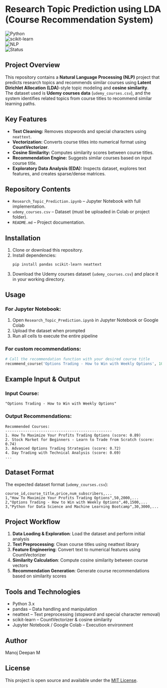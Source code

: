# Research Topic Prediction using LDA (Course Recommendation System)

![Python](https://img.shields.io/badge/Python-3.x-blue.svg)  
![scikit-learn](https://img.shields.io/badge/scikit--learn-ML-yellow.svg)  
![NLP](https://img.shields.io/badge/NLP-TextProcessing-green.svg)  
![Status](https://img.shields.io/badge/Status-Active-success.svg)

## Project Overview
This repository contains a **Natural Language Processing (NLP)** project that predicts research topics and recommends similar courses using **Latent Dirichlet Allocation (LDA)**-style topic modeling and **cosine similarity**.  
The dataset used is **Udemy courses data** (`udemy_courses.csv`), and the system identifies related topics from course titles to recommend similar learning paths.

## Key Features
- **Text Cleaning:** Removes stopwords and special characters using `neattext`.
- **Vectorization:** Converts course titles into numerical format using **CountVectorizer**.
- **Cosine Similarity:** Computes similarity scores between course titles.
- **Recommendation Engine:** Suggests similar courses based on input course title.
- **Exploratory Data Analysis (EDA):** Inspects dataset, explores text features, and creates sparse/dense matrices.

## Repository Contents
- `Research_Topic_Prediction.ipynb` – Jupyter Notebook with full implementation.
- `udemy_courses.csv` – Dataset (must be uploaded in Colab or project folder).
- `README.md` – Project documentation.

## Installation

1. Clone or download this repository.
2. Install dependencies:
   ```bash
   pip install pandas scikit-learn neattext
   ```
3. Download the Udemy courses dataset (`udemy_courses.csv`) and place it in your working directory.

## Usage

### For Jupyter Notebook:
1. Open `Research_Topic_Prediction.ipynb` in Jupyter Notebook or Google Colab
2. Upload the dataset when prompted
3. Run all cells to execute the entire pipeline

### For custom recommendations:
```python
# Call the recommendation function with your desired course title
recommend_course('Options Trading - How to Win with Weekly Options', 10)
```

## Example Input & Output

### Input Course:
```
"Options Trading - How to Win with Weekly Options"
```

### Output Recommendations:
```
Recommended Courses:
------------------------------------------------
1. How To Maximize Your Profits Trading Options (score: 0.89)  
2. Stock Market for Beginners - Learn to Trade from Scratch (score: 0.74)  
3. Advanced Options Trading Strategies (score: 0.72)  
4. Day Trading with Technical Analysis (score: 0.69)  
...
```

## Dataset Format
The expected dataset format (`udemy_courses.csv`):
```csv
course_id,course_title,price,num_subscribers,...
1,"How To Maximize Your Profits Trading Options",50,2000,...
2,"Options Trading - How to Win with Weekly Options",40,1500,...
3,"Python for Data Science and Machine Learning Bootcamp",30,3000,...
```

## Project Workflow
1. **Data Loading & Exploration**: Load the dataset and perform initial analysis
2. **Text Preprocessing**: Clean course titles using neattext library
3. **Feature Engineering**: Convert text to numerical features using CountVectorizer
4. **Similarity Calculation**: Compute cosine similarity between course vectors
5. **Recommendation Generation**: Generate course recommendations based on similarity scores

## Tools and Technologies
- Python 3.x
- pandas – Data handling and manipulation
- neattext – Text preprocessing (stopword and special character removal)
- scikit-learn – CountVectorizer & cosine similarity
- Jupyter Notebook / Google Colab – Execution environment

## Author
Manoj Deepan M

## License
This project is open source and available under the [MIT License](LICENSE).
